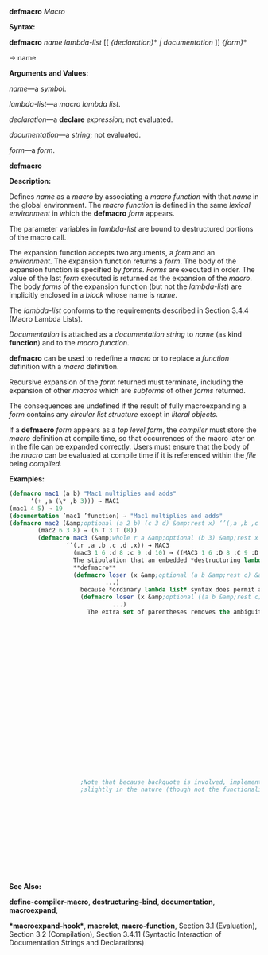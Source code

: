 **defmacro** *Macro* 



**Syntax:** 



**defmacro** *name lambda-list* [[ *\{declaration\}*\* *| documentation* ]] *\{form\}*\* 



→ name 



**Arguments and Values:** 



*name*—a *symbol*. 



*lambda-list*—a *macro lambda list*. 



*declaration*—a **declare** *expression*; not evaluated. 



*documentation*—a *string*; not evaluated. 



*form*—a *form*.  







**defmacro** 



**Description:** 



Defines *name* as a *macro* by associating a *macro function* with that *name* in the global environment. The *macro function* is defined in the same *lexical environment* in which the **defmacro** *form* appears. 



The parameter variables in *lambda-list* are bound to destructured portions of the macro call. 



The expansion function accepts two arguments, a *form* and an *environment*. The expansion function returns a *form*. The body of the expansion function is specified by *forms*. *Forms* are executed in order. The value of the last *form* executed is returned as the expansion of the *macro*. The body *forms* of the expansion function (but not the *lambda-list*) are implicitly enclosed in a *block* whose name is *name*. 



The *lambda-list* conforms to the requirements described in Section 3.4.4 (Macro Lambda Lists). 



*Documentation* is attached as a *documentation string* to *name* (as kind **function**) and to the *macro function*. 



**defmacro** can be used to redefine a *macro* or to replace a *function* definition with a *macro* definition. 



Recursive expansion of the *form* returned must terminate, including the expansion of other *macros* which are *subforms* of other *forms* returned. 



The consequences are undefined if the result of fully macroexpanding a *form* contains any *circular list structure* except in *literal objects*. 



If a **defmacro** *form* appears as a *top level form*, the *compiler* must store the *macro* definition at compile time, so that occurrences of the macro later on in the file can be expanded correctly. Users must ensure that the body of the *macro* can be evaluated at compile time if it is referenced within the *file* being *compiled*. 



**Examples:**
```lisp
(defmacro mac1 (a b) "Mac1 multiplies and adds" 
	  ‘(+ ,a (\* ,b 3))) → MAC1 
(mac1 4 5) → 19 
(documentation ’mac1 ’function) → "Mac1 multiplies and adds" 
(defmacro mac2 (&amp;optional (a 2 b) (c 3 d) &amp;rest x) ‘’(,a ,b ,c ,d ,x)) → MAC2 (mac2 6) → (6 T 3 NIL NIL) 
		(mac2 6 3 8) → (6 T 3 T (8)) 
		(defmacro mac3 (&amp;whole r a &amp;optional (b 3) &amp;rest x &amp;key c (d a)) 
				‘’(,r ,a ,b ,c ,d ,x)) → MAC3 
				  (mac3 1 6 :d 8 :c 9 :d 10) → ((MAC3 1 6 :D 8 :C 9 :D 10) 1 6 9 8 (:D 8 :C 9 :D 10)) 
				  The stipulation that an embedded *destructuring lambda list* is permitted only where *ordinary lambda list* syntax would permit a parameter name but not a *list* is made to prevent ambiguity. For example, the following is not valid:  
				  **defmacro** 
				  (defmacro loser (x &amp;optional (a b &amp;rest c) &amp;rest z) 
						   ...) 
				    because *ordinary lambda list* syntax does permit a *list* following &amp;optional; the list (a b &amp;rest c) would be interpreted as describing an optional parameter named a whose default value is that of the form b, with a supplied-p parameter named **&amp;rest** (not valid), and an extraneous symbol c in the list (also not valid). An almost correct way to express this is 
				    (defmacro loser (x &amp;optional ((a b &amp;rest c)) &amp;rest z) 
						     ...) 
				      The extra set of parentheses removes the ambiguity. However, the definition is now incorrect because a macro call such as (loser (car pool)) would not provide any argument form for the lambda list (a b &amp;rest c), and so the default value against which to match the *lambda list* would be **nil** because no explicit default value was specified. The consequences of this are unspecified since the empty list, **nil**, does not have *forms* to satisfy the parameters a and b. The fully correct definition would be either 
																													      (defmacro loser (x &amp;optional ((a b &amp;rest c) ’(nil nil)) &amp;rest z) 
																															       ...) 
																														or 
																														(defmacro loser (x &amp;optional ((&amp;optional a b &amp;rest c)) &amp;rest z) 
																																 ...) 
																														  These differ slightly: the first requires that if the macro call specifies a explicitly then it must also specify b explicitly, whereas the second does not have this requirement. For example, 
																														  (loser (car pool) ((+ x 1))) 
																														  would be a valid call for the second definition but not for the first. 
																														  (defmacro dm1a (&amp;whole x) ‘’,x) 
																																  (macroexpand ’(dm1a)) → (QUOTE (DM1A)) 
																																  (macroexpand ’(dm1a a)) is an error. 
																																  (defmacro dm1b (&amp;whole x a &amp;optional b) ‘’(,x ,a ,b)) 
																																		  (macroexpand ’(dm1b)) is an error. 
																																		  (macroexpand ’(dm1b q)) → (QUOTE ((DM1B Q) Q NIL)) 
																																		  (macroexpand ’(dm1b q r)) → (QUOTE ((DM1B Q R) Q R)) 
																																		  (macroexpand ’(dm1b q r s)) is an error. 
																																		  (defmacro dm2a (&amp;whole form a b) ‘’(form ,form a ,a b ,b)) 
																																				  (macroexpand ’(dm2a x y)) → (QUOTE (FORM (DM2A X Y) A X B Y)) 
																																				  (dm2a x y) → (FORM (DM2A X Y) A X B Y) 
																																				  (defmacro dm2b (&amp;whole form a (&amp;whole b (c . d) &amp;optional (e 5)) 
																																						  &amp;body f &amp;environment env)  
																																						  “(,’,form „a ,’,b ,’,(macroexpand c env) ,’,d ,’,e ,’,f)) 
					;Note that because backquote is involved, implementations may differ 
					;slightly in the nature (though not the functionality) of the expansion. 
																																				    (macroexpand ’(dm2b x1 (((incf x2) x3 x4)) x5 x6)) 
																																				    → (LIST\* ’(DM2B X1 (((INCF X2) X3 X4)) 
																																						     X5 X6) 
																																					       X1 
																																					       ’((((INCF X2) X3 X4)) (SETQ X2 (+ X2 1)) (X3 X4) 5 (X5 X6))), 
																																				    T 
																																				    (let ((x1 5)) 
																																				      (macrolet ((segundo (x) ‘(cadr ,x))) 
																																					(dm2b x1 (((segundo x2) x3 x4)) x5 x6))) 
																																				    → ((DM2B X1 (((SEGUNDO X2) X3 X4)) X5 X6) 
																																				       5 (((SEGUNDO X2) X3 X4)) (CADR X2) (X3 X4) 5 (X5 X6)) 
```
**See Also:** 



**define-compiler-macro**, **destructuring-bind**, **documentation**, **macroexpand**, 



**\*macroexpand-hook\***, **macrolet**, **macro-function**, Section 3.1 (Evaluation), Section 3.2 (Compilation), Section 3.4.11 (Syntactic Interaction of Documentation Strings and Declarations) 



